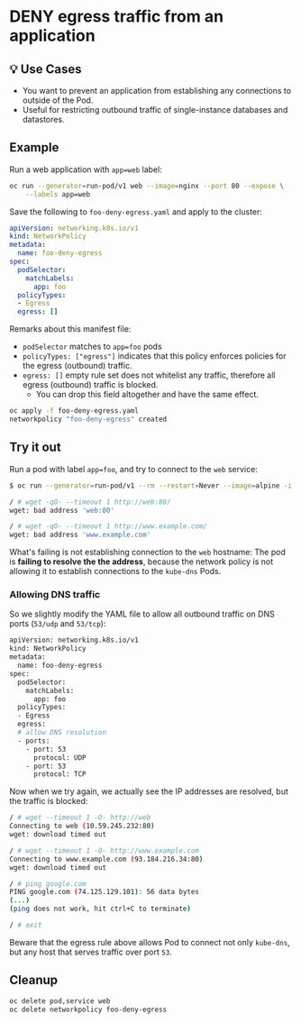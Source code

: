 # DENY egress traffic from an application

## 💡 Use Cases

- You want to prevent an application from establishing any connections to
  outside of the Pod.
- Useful for restricting outbound traffic of single-instance databases and
  datastores.

## Example

Run a web application with `app=web` label:

```sh
oc run --generator=run-pod/v1 web --image=nginx --port 80 --expose \
    --labels app=web
```

Save the following to `foo-deny-egress.yaml` and apply to the cluster:

```yaml
apiVersion: networking.k8s.io/v1
kind: NetworkPolicy
metadata:
  name: foo-deny-egress
spec:
  podSelector:
    matchLabels:
      app: foo
  policyTypes:
  - Egress
  egress: []
```

Remarks about this manifest file:

- `podSelector` matches to `app=foo` pods
- `policyTypes: ["egress"]` indicates that this policy enforces policies for the
  egress (outbound) traffic.
- `egress: []` empty rule set does not whitelist any traffic, therefore all
  egress (outbound) traffic is blocked.
  - You can drop this field altogether and have the same effect.

```sh
oc apply -f foo-deny-egress.yaml
networkpolicy "foo-deny-egress" created
```

## Try it out

Run a pod with label `app=foo`, and try to connect to the `web` service:

```sh
$ oc run --generator=run-pod/v1 --rm --restart=Never --image=alpine -i -t -l app=foo test -- ash

/ # wget -qO- --timeout 1 http://web:80/
wget: bad address 'web:80'

/ # wget -qO- --timeout 1 http://www.example.com/
wget: bad address 'www.example.com'
```

What's failing is not establishing connection to the `web` hostname: The pod is
**failing to resolve the the address**, because the network policy is not
allowing it to establish connections to the `kube-dns` Pods.

### Allowing DNS traffic

So we slightly modify the YAML file to allow all outbound traffic on DNS ports
(`53/udp` and `53/tcp`):

```sh
apiVersion: networking.k8s.io/v1
kind: NetworkPolicy
metadata:
  name: foo-deny-egress
spec:
  podSelector:
    matchLabels:
      app: foo
  policyTypes:
  - Egress
  egress:
  # allow DNS resolution
  - ports:
    - port: 53
      protocol: UDP
    - port: 53
      protocol: TCP
```

Now when we try again, we actually see the IP addresses are resolved, but
the traffic is blocked:

```sh
/ # wget --timeout 1 -O- http://web
Connecting to web (10.59.245.232:80)
wget: download timed out

/ # wget --timeout 1 -O- http://www.example.com
Connecting to www.example.com (93.184.216.34:80)
wget: download timed out

/ # ping google.com
PING google.com (74.125.129.101): 56 data bytes
(...)
(ping does not work, hit ctrl+C to terminate)

/ # exit
```

Beware that the egress rule above allows Pod to connect not only `kube-dns`,
but any host that serves traffic over port `53`.

## Cleanup

```sh
oc delete pod,service web
oc delete networkpolicy foo-deny-egress
```
